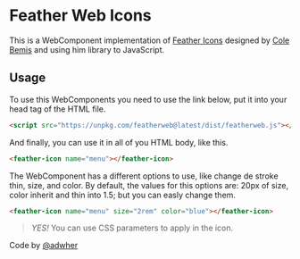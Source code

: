 # Feather Web Icons

This is a WebComponent implementation of [Feather Icons](https://feathericons.com) designed by [Cole Bemis](https://twitter.com/colebemis) and using him library to JavaScript.

## Usage

To use this WebComponents you need to use the link below, put it into your head tag of the HTML file.

```html
<script src="https://unpkg.com/featherweb@latest/dist/featherweb.js"></script>
```

And finally, you can use it in all of you HTML body, like this.

```html
<feather-icon name="menu"></feather-icon>
```

The WebComponent has a different options to use, like change de stroke thin, size, and color. By default, the values for this options are: 20px of size, color inherit and thin into 1.5; but you can easly change them.

```html
<feather-icon name="menu" size="2rem" color="blue"></feather-icon>
```

> *YES!* You can use CSS parameters to apply in the icon.

Code by [@adwher](https://github.com/adwher)

